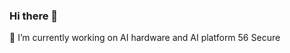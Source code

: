 ### Hi there 👋

<!--
**linux-devil/linux-devil** is a ✨ _special_ ✨ repository because its `README.md` (this file) appears on your GitHub profile.

Here are some ideas to get you started:

- 🔭 I’m currently working on AI hardware and AI platform 56 Secure
- 👯 I’m looking to collaborate on LLM Agents
- 💬 Ask me about ...
- 📫 How to reach me: 
- 😄 Pronouns: ...
- ⚡ Fun fact: ...
-->


🔭 I’m currently working on AI hardware and AI platform 56 Secure

